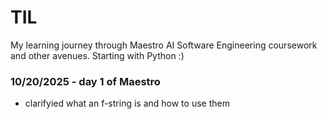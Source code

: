 # TIL
My learning journey through Maestro AI Software Engineering coursework and other avenues. Starting with Python :)

### 10/20/2025 - day 1 of Maestro 
- clarifyied what an f-string is and how to use them
